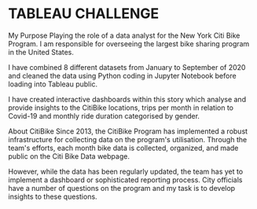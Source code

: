 # TABLEAU CHALLENGE

My Purpose
Playing the role of a data analyst for the New York Citi Bike Program. I am responsible for overseeing the largest bike sharing program in the United States. 

I have combined 8 different datasets from January to September of 2020 and cleaned the data using Python coding in Jupyter Notebook before loading into Tableau public.

I have created interactive dashboards within this story which analyse and provide insights to the CitiBike locations, trips per month in relation to Covid-19 and monthly ride duration categorised by gender.

About CitiBike
Since 2013, the CitiBike Program has implemented a robust infrastructure for collecting data on the program's utilisation. Through the team's efforts, each month bike data is collected, organized, and made public on the Citi Bike Data webpage.

However, while the data has been regularly updated, the team has yet to implement a dashboard or sophisticated reporting process. City officials have a number of questions on the program and my task is to develop insights to these questions.
